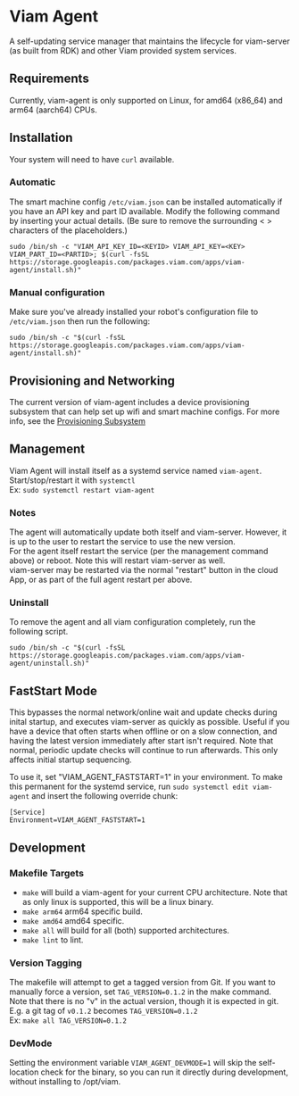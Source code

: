 # Viam Agent
A self-updating service manager that maintains the lifecycle for viam-server (as built from RDK) and other Viam provided system services.

## Requirements
Currently, viam-agent is only supported on Linux, for amd64 (x86_64) and arm64 (aarch64) CPUs.

## Installation
Your system will need to have `curl` available.

### Automatic
The smart machine config `/etc/viam.json` can be installed automatically if you have an API key and part ID available. Modify the following command by inserting your actual details. (Be sure to remove the surrounding < > characters of the placeholders.)
```
sudo /bin/sh -c "VIAM_API_KEY_ID=<KEYID> VIAM_API_KEY=<KEY> VIAM_PART_ID=<PARTID>; $(curl -fsSL https://storage.googleapis.com/packages.viam.com/apps/viam-agent/install.sh)"
```
### Manual configuration
Make sure you've already installed your robot's configuration file to `/etc/viam.json` then run the following:
```
sudo /bin/sh -c "$(curl -fsSL https://storage.googleapis.com/packages.viam.com/apps/viam-agent/install.sh)"
```

## Provisioning and Networking
The current version of viam-agent includes a device provisioning subsystem that can help set up wifi and smart machine configs. For more info, see the [Provisioning Subsystem](https://github.com/viamrobotics/agent-provisioning)

## Management
Viam Agent will install itself as a systemd service named `viam-agent`. Start/stop/restart it with `systemctl`  
Ex: `sudo systemctl restart viam-agent`

### Notes
The agent will automatically update both itself and viam-server. However, it is up to the user to restart the service to use the new version.  
For the agent itself restart the service (per the management command above) or reboot. Note this will restart viam-server as well.  
viam-server may be restarted via the normal "restart" button in the cloud App, or as part of the full agent restart per above.  

### Uninstall
To remove the agent and all viam configuration completely, run the following script.
```
sudo /bin/sh -c "$(curl -fsSL https://storage.googleapis.com/packages.viam.com/apps/viam-agent/uninstall.sh)"
```

## FastStart Mode
This bypasses the normal network/online wait and update checks during inital startup, and executes viam-server as quickly as possible. Useful if you have a device that often starts when offline or on a slow connection, and having the latest version immediately after start isn't required. Note that normal, periodic update checks will continue to run afterwards. This only affects initial startup sequencing.

To use it, set "VIAM_AGENT_FASTSTART=1" in your environment. To make this permanent for the systemd service, run `sudo systemctl edit viam-agent` and insert the following override chunk:

```
[Service]
Environment=VIAM_AGENT_FASTSTART=1
```

## Development

### Makefile Targets
* `make` will build a viam-agent for your current CPU architecture. Note that as only linux is supported, this will be a linux binary.  
* `make arm64` arm64 specific build.
* `make amd64` amd64 specific.  
* `make all` will build for all (both) supported architectures.  
* `make lint` to lint.

### Version Tagging
The makefile will attempt to get a tagged version from Git. If you want to manually force a version, set `TAG_VERSION=0.1.2` in the make command.  
Note that there is no "v" in the actual version, though it is expected in git. E.g. a git tag of `v0.1.2` becomes `TAG_VERSION=0.1.2`  
Ex: `make all TAG_VERSION=0.1.2`

### DevMode
Setting the environment variable `VIAM_AGENT_DEVMODE=1` will skip the self-location check for the binary, so you can run it directly during development, without installing to /opt/viam.
